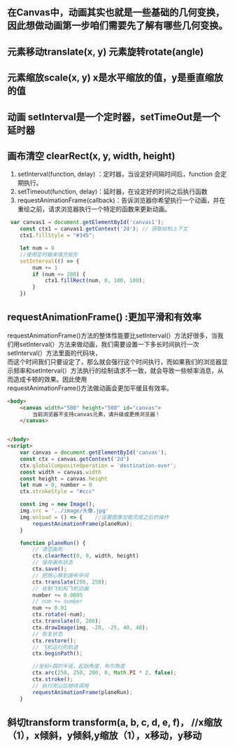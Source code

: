 ## 在Canvas中，动画其实也就是一些基础的几何变换，因此想做动画第一步咱们需要先了解有哪些几何变换。

## 元素移动translate(x, y)   元素旋转rotate(angle)
## 元素缩放scale(x, y)  x是水平缩放的值，y是垂直缩放的值

## 动画 setInterval是一个定时器，setTimeOut是一个延时器
## 画布清空  clearRect(x, y, width, height)

1. setInterval(function, delay) ：定时器，当设定好间隔时间后，function 会定期执行。
2. setTimeout(function, delay)：延时器，在设定好的时间之后执行函数
3. requestAnimationFrame(callback)：告诉浏览器你希望执行一个动画，并在重绘之前，请求浏览器执行一个特定的函数来更新动画。
```js
 var canvas1 = document.getElementById('canvas1');
    const ctx1 = canvas1.getContext('2d'); // 获取绘制上下文
    ctx1.fillStyle = "#345";

    let num = 0
    //使用定时器来填充矩形
    setInterval(() => {
        num += 1
        if (num <= 200) {
            ctx1.fillRect(num, 0, 100, 100);
        }
    })
```


## requestAnimationFrame() :更加平滑和有效率
requestAnimationFrame()方法的整体性能要比setInterval(）方法好很多，当我们用setInterval(）方法来做动画，我们需要设置一下多长时间执行一次setInterval(）方法里面的代码块，</br>
而这个时间我们只要设定了，那么就会强行这个时间执行，而如果我们的浏览器显示频率和setInterval(）方法执行的绘制请求不一致，就会导致一些帧率消息，从而造成卡顿的效果。因此使用</br>requestAnimationFrame()方法做动画会更加平缓且有效率。

```html
<body>
    <canvas width="500" height="500" id="canvas">
        当前浏览器不支持canvas元素，请升级或更换浏览器！
    </canvas>


</body>
<script>
    var canvas = document.getElementById('canvas');
    const ctx = canvas.getContext('2d')
    ctx.globalCompositeOperation = 'destination-over';
    const width = canvas.width
    const height = canvas.height
    let num = 0, number = 0
    ctx.strokeStyle = "#ccc"

    const img = new Image();
    img.src = '../image/头像.jpg'
    img.onload = () => {    //设置图像加载完成之后的操作
        requestAnimationFrame(planeRun);
    }

    function planeRun() {
        // 清空画布
        ctx.clearRect(0, 0, width, height)
        // 保存画布状态
        ctx.save();
        // 把原心移到画布中间
        ctx.translate(250, 250);
        // 绘制飞机和飞机动画
        number += 0.0005
        // num += number
        num += 0.01
        ctx.rotate(-num);
        ctx.translate(0, 200);
        ctx.drawImage(img, -20, -25, 40, 40);
        // 恢复状态
        ctx.restore();
        // 飞机运行的轨迹
        ctx.beginPath();

        //坐标+圆的半径，起始角度，布尔角度
        ctx.arc(250, 250, 200, 0, Math.PI * 2, false);
        ctx.stroke();
        // 执行完以后继续调用
        requestAnimationFrame(planeRun);
    }
```

## 斜切transform transform(a, b, c, d, e, f)，      //x缩放（1），x倾斜，y倾斜,y缩放（1），x移动，y移动



